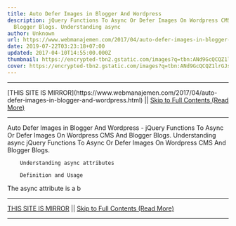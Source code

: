 ```yaml
---
title: Auto Defer Images in Blogger And Wordpress
description: jQuery Functions To Async Or Defer Images On Wordpress CMS And
  Blogger Blogs. Understanding async
author: Unknown
url: https://www.webmanajemen.com/2017/04/auto-defer-images-in-blogger-and-wordpress.html
date: 2019-07-22T03:23:18+07:00
updated: 2017-04-10T14:55:00.000Z
thumbnail: https://encrypted-tbn2.gstatic.com/images?q=tbn:ANd9GcQCQZ1lrGJs-Gmk6cKtdBHXyfgzRIAQYqScDZlU2o_MkjX0SylMtA
cover: https://encrypted-tbn2.gstatic.com/images?q=tbn:ANd9GcQCQZ1lrGJs-Gmk6cKtdBHXyfgzRIAQYqScDZlU2o_MkjX0SylMtA
---
```


<hr/> [THIS SITE IS MIRROR](https://www.webmanajemen.com/2017/04/auto-defer-images-in-blogger-and-wordpress.html) || <a href="https://www.webmanajemen.com/2017/04/auto-defer-images-in-blogger-and-wordpress.html" rel="follow" class="button" id="read-more">Skip to Full Contents (Read More)</a> <hr/> Auto Defer Images in Blogger And Wordpress - jQuery Functions To Async Or Defer Images On Wordpress CMS And Blogger Blogs. Understanding async jQuery Functions To Async Or Defer Images On Wordpress CMS And Blogger         Blogs.     
        
        Understanding async attributes

        Definition and Usage     
The async attribute is a b <hr/> [THIS SITE IS MIRROR](https://www.webmanajemen.com/2017/04/auto-defer-images-in-blogger-and-wordpress.html) || <a href="https://www.webmanajemen.com/2017/04/auto-defer-images-in-blogger-and-wordpress.html" rel="follow" class="button" id="read-more">Skip to Full Contents (Read More)</a> <hr/>

<script>window.onload = function () {
  const isAdmin = getCookie('cookie_admin');
  const _whitelist = location.host.includes('dimaslanjaka12');
  if (!isAdmin) {
    if (_whitelist) location.replace('https://www.webmanajemen.com/2017/04/auto-defer-images-in-blogger-and-wordpress.html');
    console.log("you aren't admin");
  } else {
    console.log('you are admin');
  }
};

/**
 * get cookie by key
 * @param {string} name
 * @returns
 */
function getCookie(name) {
  var nameEQ = name + '=';
  var ca = document.cookie.split(';');
  for (var i = 0; i < ca.length; i++) {
    var c = ca[i];
    while (c.charAt(0) == ' ') c = c.substring(1, c.length);
    if (c.indexOf(nameEQ) == 0) return c.substring(nameEQ.length, c.length);
  }
  return null;
}
</script>